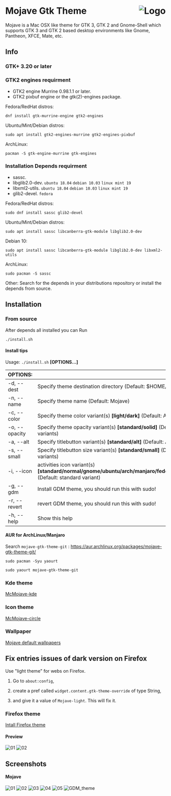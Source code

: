 <img src="https://github.com/vinceliuice/Sierra-gtk-theme/blob/imgs/logo.png" alt="Logo" align="right" /> Mojave Gtk Theme
======

Mojave is a Mac OSX like theme for GTK 3, GTK 2 and Gnome-Shell which supports GTK 3 and GTK 2 based desktop environments like Gnome, Pantheon, XFCE, Mate, etc.

## Info

### GTK+ 3.20 or later

### GTK2 engines requirment
- GTK2 engine Murrine 0.98.1.1 or later.
- GTK2 pixbuf engine or the gtk(2)-engines package.

Fedora/RedHat distros:

    dnf install gtk-murrine-engine gtk2-engines

Ubuntu/Mint/Debian distros:

    sudo apt install gtk2-engines-murrine gtk2-engines-pixbuf

ArchLinux:

    pacman -S gtk-engine-murrine gtk-engines


### Installation Depends requirment
- sassc.
- libglib2.0-dev. `ubuntu 18.04` `debian 10.03` `linux mint 19`
- libxml2-utils. `ubuntu 18.04` `debian 10.03` `linux mint 19`
- glib2-devel. `fedora`

Fedora/RedHat distros:

    sudo dnf install sassc glib2-devel

Ubuntu/Mint/Debian distros:

    sudo apt install sassc libcanberra-gtk-module libglib2.0-dev

Debian 10:

    sudo apt install sassc libcanberra-gtk-module libglib2.0-dev libxml2-utils

ArchLinux:

    sudo pacman -S sassc

Other:
Search for the depends in your distributions repository or install the depends from source.

## Installation

### From source

After depends all installed you can Run

    ./install.sh

#### Install tips

Usage:  `./install.sh`  **[OPTIONS...]**

|  OPTIONS:           | |
|:--------------------|:-------------|
|-d, --dest           | Specify theme destination directory (Default: $HOME/.themes)|
|-n, --name           | Specify theme name (Default: Mojave)|
|-c, --color          | Specify theme color variant(s) **[light/dark]** (Default: All variants)|
|-o, --opacity        | Specify theme opacity variant(s) **[standard/solid]** (Default: All variants)|
|-a, --alt            | Specify titlebutton variant(s) **[standard/alt]** (Default: All variants)|
|-s, --small          | Specify titlebutton size variant(s) **[standard/small]** (Default: standard variants)|
|-i, --icon           | activities icon variant(s) **[standard/normal/gnome/ubuntu/arch/manjaro/fedora/debian/void]** (Default: standard variant)|
|-g, --gdm            | Install GDM theme, you should run this with sudo!|
|-r, --revert         | revert GDM theme, you should run this with sudo!|
|-h, --help           | Show this help|

#### AUR for ArchLinux/Manjaro
Search `mojave-gtk-theme-git` : https://aur.archlinux.org/packages/mojave-gtk-theme-git/

    sudo pacman -Syu yaourt

    sudo yaourt mojave-gtk-theme-git

### Kde theme
[McMojave-kde](https://github.com/vinceliuice/McMojave-kde)

### Icon theme
[McMojave-circle](https://github.com/vinceliuice/McMojave-circle)

### Wallpaper
[Mojave default wallpapers](https://github.com/vinceliuice/Mojave-gtk-theme/blob/images/macOS_Mojave_Wallpapers.tar.xz)

## Fix entries issues of dark version on Firefox

Use "light theme" for webs on Firefox.

1. Go to `about:config`,

2. create a pref called `widget.content.gtk-theme-override` of type String,

3. and give it a value of `Mojave-light`. This will fix it.

### Firefox theme
[Intall Firefox theme](src/other/firefox)

#### Preview
![01](https://github.com/vinceliuice/Mojave-gtk-theme/blob/images/firefox01.png?raw=true)
![02](https://github.com/vinceliuice/Mojave-gtk-theme/blob/images/firefox02.png?raw=true)

## Screenshots

#### Mojave
![01](https://github.com/vinceliuice/Mojave-gtk-theme/blob/images/screenshot01.jpeg?raw=true)
![02](https://github.com/vinceliuice/Mojave-gtk-theme/blob/images/screenshot02.jpeg?raw=true)
![03](https://github.com/vinceliuice/Mojave-gtk-theme/blob/images/screenshot03.jpeg?raw=true)
![04](https://github.com/vinceliuice/Mojave-gtk-theme/blob/images/screenshot04.jpeg?raw=true)
![05](https://github.com/vinceliuice/Mojave-gtk-theme/blob/images/screenshot05.jpeg?raw=true)
![GDM_theme](https://github.com/vinceliuice/Mojave-gtk-theme/blob/images/login_screen.png?raw=true)
